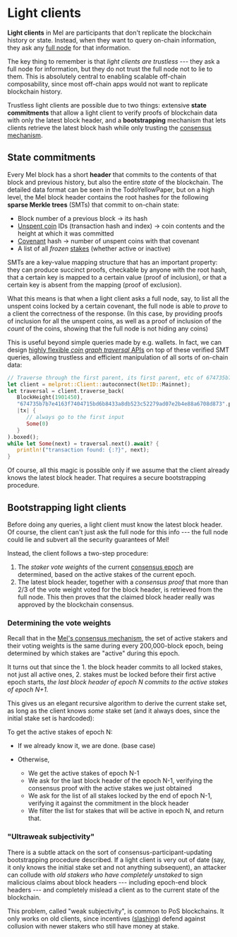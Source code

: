 # Light clients

**Light clients** in Mel are participants that don't replicate the blockchain history or state. Instead, when they want to query on-chain information, they ask any [full node](network-architecture.md) for that information.

The key thing to remember is that _light clients are trustless_ --- they ask a full node for information, but they do not trust the full node not to lie to them. This is absolutely central to enabling scalable off-chain composability, since most off-chain apps would not want to replicate blockchain history.

Trustless light clients are possible due to two things: extensive **state commitments** that allow a light client to verify proofs of blockchain data with only the latest block header, and a **bootstrapping** mechanism that lets clients retrieve the latest block hash while only trusting the [consensus mechanism](consensus.md).

## State commitments

Every Mel block has a short **header** that commits to the contents of that block and previous history, but also the entire _state_ of the blockchain. The detailed data format can be seen in the TodoYellowPaper, but on a high level, the Mel block header contains the root hashes for the following **sparse Merkle trees** (SMTs) that commit to on-chain state:

- Block number of a previous block -> its hash
- [Unspent coin](data-model.md) IDs (transaction hash and index) -> coin contents and the height at which it was committed
- [Covenant](data-model.md) hash -> number of unspent coins with that covenant
- A list of all _frozen_ [stakes](consensus.md) (whether active or inactive)

SMTs are a key-value mapping structure that has an important property: they can produce succinct proofs, checkable by anyone with the root hash, that a certain key is mapped to a certain value (proof of inclusion), or that a certain key is absent from the mapping (proof of exclusion).

What this means is that when a light client asks a full node, say, to list all the unspent coins locked by a certain covenant, the full node is able to _prove_ to a client the correctness of the response. (In this case, by providing proofs of inclusion for all the unspent coins, as well as a proof of inclusion of the _count_ of the coins, showing that the full node is not hiding any coins)

This is useful beyond simple queries made by e.g. wallets. In fact, we can design [highly flexible _coin graph traversal_ APIs](../developer-guides/gibbername/melprot-a-quick-intro.md) on top of these verified SMT queries, allowing trustless and efficient manipulation of all sorts of on-chain data:

```rust
// Traverse through the first parent, its first parent, etc of 674735b7b7e4163f7404715bd6b8433a8db523c52279ad07e2b4e88a6708d873 indefinitely, until a coinbase transaction is hit
let client = melprot::Client::autoconnect(NetID::Mainnet);
let traversal = client.traverse_back(
   BlockHeight(1901450),
   "674735b7b7e4163f7404715bd6b8433a8db523c52279ad07e2b4e88a6708d873".parse()?,
   |tx| {
      // always go to the first input
      Some(0)
   }
).boxed();
while let Some(next) = traversal.next().await? {
   println!("transaction found: {:?}", next);
}
```

Of course, all this magic is possible only if we assume that the client already knows the latest block header. That requires a secure bootstrapping procedure.

## Bootstrapping light clients

Before doing any queries, a light client must know the latest block header. Of course, the client can't just ask the full node for this info --- the full node could lie and subvert all the security guarantees of Mel!

Instead, the client follows a two-step procedure:

1. The _staker vote weights_ of the current [consensus epoch](consensus.md) are determined, based on the active stakes of the current epoch.
2. The latest block header, together with a _consensus proof_ that more than 2/3 of the vote weight voted for the block header, is retrieved from the full node. This then proves that the claimed block header really was approved by the blockchain consensus.

### Determining the vote weights

Recall that in the [Mel's consensus mechanism](consensus.md), the set of active stakers and their voting weights is the same during every 200,000-block epoch, being determined by which stakes are "active" during this epoch.

It turns out that since the 1. the block header commits to all locked stakes, not just all active ones, 2. stakes must be locked before their first active epoch starts, _the last block header of epoch N commits to the active stakes of epoch N+1_.

This gives us an elegant recursive algorithm to derive the current stake set, as long as the client knows _some_ stake set (and it always does, since the initial stake set is hardcoded):

To get the active stakes of epoch N:

- If we already know it, we are done. (base case)
- Otherwise,

  - We get the active stakes of epoch N-1
  - We ask for the last block header of the epoch N-1, verifying the consensus proof with the active stakes we just obtained
  - We ask for the list of all stakes locked by the end of epoch N-1, verifying it against the commitment in the block header
  - We filter the list for stakes that will be active in epoch N, and return that.

### "Ultraweak subjectivity"

There is a subtle attack on the sort of consensus-participant-updating bootstrapping procedure described. If a light client is very out of date (say, it only knows the initial stake set and not anything subsequent), an attacker can collude with _old stakers who have completely unstaked_ to sign malicious claims about block headers --- including epoch-end block headers --- and completely mislead a client as to the current state of the blockchain.

This problem, called "weak subjectivity", is common to PoS blockchains. It only works on old clients, since incentives ([slashing](consensus.md)) defend against collusion with newer stakers who still have money at stake.
